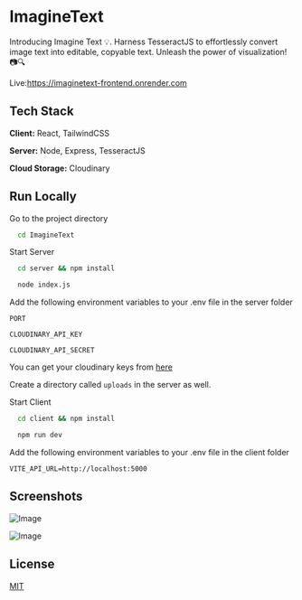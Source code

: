 
# ImagineText

Introducing Imagine Text 💡. Harness TesseractJS to effortlessly convert image text into editable, copyable text. Unleash the power of visualization! 📷🔍

Live:https://imaginetext-frontend.onrender.com



## Tech Stack

**Client:** React, TailwindCSS

**Server:** Node, Express, TesseractJS

**Cloud Storage:** Cloudinary


## Run Locally

Go to the project directory

```bash
  cd ImagineText
```

Start Server

```bash
  cd server && npm install
```
```bash
  node index.js
```
Add the following environment variables to your .env file in the server folder

`PORT`

`CLOUDINARY_API_KEY`

`CLOUDINARY_API_SECRET`

You can get your cloudinary keys from [here](https://cloudinary.com/)

Create a directory called `uploads` in the server as well.

Start Client

```bash
  cd client && npm install
```
```bash
  npm run dev
```
Add the following environment variables to your .env file in the client folder

`VITE_API_URL=http://localhost:5000`




## Screenshots

![Image](https://github.com/user-attachments/assets/f1db4ce5-5849-43b7-9c2a-5e3459e86abf)

![Image](https://github.com/user-attachments/assets/8461f3ed-39b2-4ace-bf7b-2ecc04cdf0be)


## License
[MIT](https://choosealicense.com/licenses/mit/#) 


